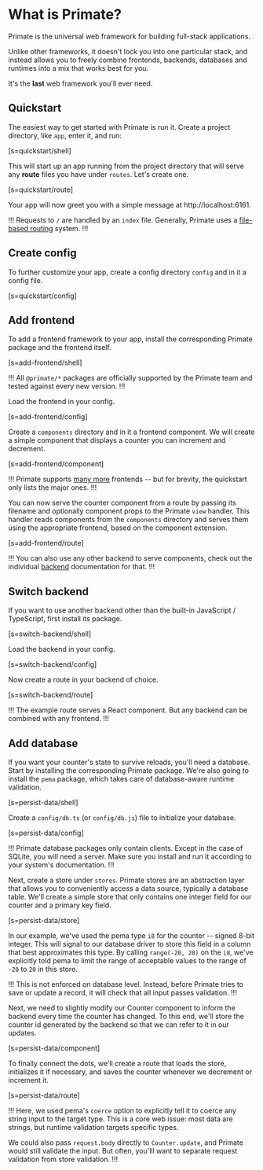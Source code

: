# What is Primate?

Primate is the universal web framework for building full-stack applications.

Unlike other frameworks, it doesn't lock you into one particular stack,
and instead allows you to freely combine frontends, backends, databases and
runtimes into a mix that works best for you.

It's the **last** web framework you'll ever need.

## Quickstart

The easiest way to get started with Primate is run it. Create a project
directory, like `app`, enter it, and run:

[s=quickstart/shell]

This will start up an app running from the project directory that will serve
any **route** files you have under `routes`. Let's create one.

[s=quickstart/route]

Your app will now greet you with a simple message at http://localhost:6161.

!!!
Requests to `/` are handled by an `index` file. Generally, Primate uses a
[file-based routing](/routes) system.
!!!

## Create config

To further customize your app, create a config directory `config` and in it a
config file.

[s=quickstart/config]

## Add frontend

To add a frontend framework to your app, install the corresponding Primate
package and the frontend itself.

[s=add-frontend/shell]

!!!
All `@primate/*` packages are officially supported by the Primate team and
tested against every new version.
!!!

Load the frontend in your config.

[s=add-frontend/config]

Create a `components` directory and in it a frontend component. We will create
a simple component that displays a counter you can increment and decrement.

[s=add-frontend/component]

!!!
Primate supports [many more](/frontend) frontends -- but for brevity, the
quickstart only lists the major ones.
!!!

You can now serve the counter component from a route by passing its filename
and optionally component props to the Primate `view` handler. This handler
reads components from the `components` directory and serves them using the
appropriate frontend, based on the component extension.

[s=add-frontend/route]

!!!
You can also use any other backend to serve components, check out the
individual [backend](/backend) documentation for that.
!!!


## Switch backend
If you want to use another backend other than the built-in JavaScript /
TypeScript, first install its package.

[s=switch-backend/shell]

Load the backend in your config.

[s=switch-backend/config]

Now create a route in your backend of choice.

[s=switch-backend/route]

!!!
The example route serves a React component. But any backend can be combined
with any frontend.
!!!

## Add database

If you want your counter's state to survive reloads, you'll need a database.
Start by installing the corresponding Primate package. We're also going to
install the `pema` package, which takes care of database-aware runtime
validation.

[s=persist-data/shell]

Create a `config/db.ts` (or `config/db.js`) file to initialize your database.

[s=persist-data/config]

!!!
Primate database packages only contain clients. Except in the case of SQLite,
you will need a server. Make sure you install and run it according to your
system's documentation.
!!!

Next, create a store under `stores`. Primate stores are an abstraction layer
that allows you to conveniently access a data source, typically a database
table. We'll create a simple store that only contains one integer field for
our counter and a primary key field.

[s=persist-data/store]

In our example, we've used the pema type `i8` for the counter -- signed 8-bit
integer. This will signal to our database driver to store this field in a
column that best approximates this type. By calling `range(-20, 20)` on the
`i8`, we've explicitly told pema to limit the range of acceptable values to the
range of `-20` to `20` in this store.

!!!
This is not enforced on database level. Instead, before Primate tries to save
or update a record, it will check that all input passes validation.
!!!

Next, we need to slightly modify our Counter component to inform the backend
every time the counter has changed. To this end, we'll store the counter id
generated by the backend so that we can refer to it in our updates.

[s=persist-data/component]

To finally connect the dots, we'll create a route that loads the store,
initializes it if necessary, and saves the counter whenever we decrement or
increment it.

[s=persist-data/route]

!!!
Here, we used pema's `coerce` option to explicitly tell it to coerce any string
input to the target type. This is a core web issue: most data are strings, but
runtime validation targets specific types.

We could also pass `request.body` directly to `Counter.update`, and Primate
would still validate the input. But often, you'lll  want to separate request
validation from store validation.
!!!
